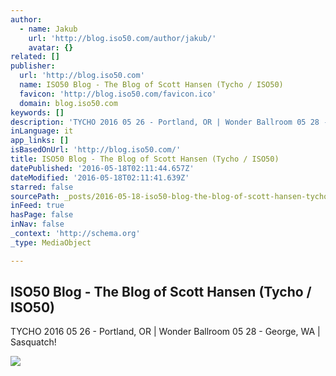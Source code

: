 ```yaml
---
author:
  - name: Jakub
    url: 'http://blog.iso50.com/author/jakub/'
    avatar: {}
related: []
publisher:
  url: 'http://blog.iso50.com'
  name: ISO50 Blog - The Blog of Scott Hansen (Tycho / ISO50)
  favicon: 'http://blog.iso50.com/favicon.ico'
  domain: blog.iso50.com
keywords: []
description: 'TYCHO 2016 05 26 - Portland, OR | Wonder Ballroom 05 28 - George, WA | Sasquatch!'
inLanguage: it
app_links: []
isBasedOnUrl: 'http://blog.iso50.com/'
title: ISO50 Blog - The Blog of Scott Hansen (Tycho / ISO50)
datePublished: '2016-05-18T02:11:44.657Z'
dateModified: '2016-05-18T02:11:41.639Z'
starred: false
sourcePath: _posts/2016-05-18-iso50-blog-the-blog-of-scott-hansen-tycho-iso50.md
inFeed: true
hasPage: false
inNav: false
_context: 'http://schema.org'
_type: MediaObject

---
```

<article style=""><h1>ISO50 Blog - The Blog of Scott Hansen (Tycho / ISO50)</h1><p>TYCHO 2016 05 26 - Portland, OR | Wonder Ballroom 05 28 - George, WA | Sasquatch!</p><img src="http://blog.iso50.com/wp-content/uploads/2016/05/tumblr_mj5fgvPy0H1qzzsdjo1_540-450x665.jpg" /></article>